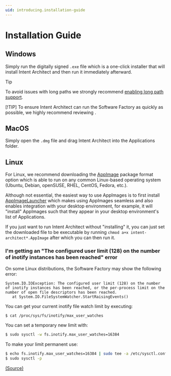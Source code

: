 ```yaml
---
uid: introducing.installation-guide
---
```


# Installation Guide

## Windows

Simply run the digitally signed `.exe` file which is a one-click installer that will install Intent Architect and then run it immediately afterward.

> [!TIP]
> To avoid issues with long paths we strongly recommend [enabling long path support](xref:application-development.getting-started.long-path-support-windows-only).
>
> [!TIP]
> To ensure Intent Architect can run the Software Factory as quickly as possible, we highly recommend reviewing [](xref:application-development.software-factory.environmental-factors-which-can-slow-down-software-factory-execution).

## MacOS

Simply open the `.dmg` file and drag Intent Architect into the Applications folder.

## Linux

For Linux, we recommend downloading the [AppImage](https://appimage.org/) package format option which is able to run on any common Linux-based operating system (Ubuntu, Debian, openSUSE, RHEL, CentOS, Fedora, etc.).

Although not essential, the easiest way to use AppImages is to first install [AppImageLauncher](https://github.com/TheAssassin/AppImageLauncher) which makes using AppImages seamless and also enables integration with your desktop environment, for example, it will "install" AppImages such that they appear in your desktop environment's list of Applications.

If you just want to run Intent Architect without "installing" it, you can just set the downloaded file to be executable by running `chmod a+x intent-architect*.AppImage` after which you can then run it.

### I'm getting an "The configured user limit (128) on the number of inotify instances has been reached" error

On some Linux distributions, the Software Factory may show the following error:

```text
System.IO.IOException: The configured user limit (128) on the number of inotify instances has been reached, or the per-process limit on the number of open file descriptors has been reached.
   at System.IO.FileSystemWatcher.StartRaisingEvents()
```

You can get your current inotify file watch limit by executing:

```bash
$ cat /proc/sys/fs/inotify/max_user_watches
```

You can set a temporary new limit with:

```bash
$ sudo sysctl -w fs.inotify.max_user_watches=16384
```

To make your limit permanent use:

```bash
$ echo fs.inotify.max_user_watches=16384 | sudo tee -a /etc/sysctl.conf
$ sudo sysctl -p
```

[(Source)](https://github.com/dotnet/aspnetcore/issues/7531#issuecomment-484364033)
